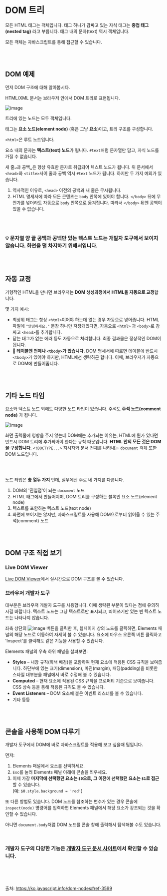 # DOM 트리

모든 HTML 태그는 객체입니다. 태그 하나가 감싸고 있는 자식 태그는 **중첩 태그(nested tag)** 라고 부릅니다. 태그 내의 문자(text) 역시 객체입니다.

모든 객체는 자바스크립트를 통해 접근할 수 있습니다.

<br><br>

## DOM 예제

먼저 DOM 구조에 대해 알아봅시다.

HTML/XML 문서는 브라우저 안에서 DOM 트리로 표현됩니다.

![image](https://user-images.githubusercontent.com/65887537/199629935-4ab16984-dc8f-4ba4-8a11-9afd31aa374e.png)

트리에 있는 노드는 모두 객체입니다.

태그는 **요소 노드(element node)** (혹은 그냥 **요소**)이고, 트리 구조를 구성합니다. 

`<html>`은 루트 노드입니다.

요소 내의 문자는 **텍스트(text) 노드**가 됩니다. `#text`처럼 문자열만 담고, 자식 노드를 가질 수 없습니다.

새 줄`↵`과 공백`␣`은 항상 유효한 문자로 취급되어 텍스트 노드가 됩니다. 위 문서에서 `<head>`와 `<title>`사이 줄과 공백 역시 `#text` 노드가 됩니다. 하지만 두 가지 예외가 있습니다.

1. 역사적인 이유로, `<head>` 이전의 공백과 새 줄은 무시됩니다.
2. HTML 명세서에 따라 모든 콘텐츠는 `body` 안쪽에 있어야 합니다. `</body>` 뒤에 무언가를 넣더라도 자동으로 `body` 안쪽으로 옮겨집니다. 따라서 `</body>` 뒤엔 공백이 있을 수 없습니다.

<br><br>

### 💡 문자열 양 끝 공백과 공백만 있는 텍스트 노드는 개발자 도구에서 보이지 않습니다. 화면을 덜 차지하기 위해서입니다.

<br><br>

## 자동 교정

기형적인 HTML을 만나면 브라우저는 **DOM 생성과정에서 HTML을 자동으로 교정**합니다.

몇 가지 예시: 

* 최상위 태그는 항상 `<html>`이어야 하는데 없는 경우 자동으로 넣어줍니다. HTML 파일에 `"안녕하세요."` 문장 하나만 저장돼있다면, 자동으로 `<html>` 과 `<body>`로 감싸고 `<head>`를 추가합니다.
* 닫는 태그가 없는 에러 등도 자동으로 처리합니다. 최종 결과물은 정상적인 DOM이 됩니다.
* **🚨 테이블엔 언제나 `<tbody>`가 있습니다.** DOM 명세서에 따르면 테이블에 반드시 `<tbody>`가 있어야 하지만, HTML에선 생략하곤 합니다. 이때, 브라우저가 자동으로 DOM에 만들어줍니다.

<br><br>

## 기타 노드 타입

요소와 텍스트 노드 외에도 다양한 노드 타입이 있습니다. 주석도 **주석 노드(comment node)** 가 됩니다.

![image](https://user-images.githubusercontent.com/65887537/199631732-4ad3189b-b2c6-4043-97ce-74ce48819d43.png)

화면 출력물에 영향을 주지 않는데 DOM에는 추가되는 이유는, HTML에 뭔가 있다면 반드시 DOM 트리에 추가되어야 한다는 규칙 때문입니다. **HTML 안의 모든 것은 DOM을 구성합니다.** `<!DOCTYPE...>` 지시자와 문서 전체를 나타내는 `document` 객체 또한 DOM 노드입니다.

<br><br>

노드 타입은 **총 열두 가지** 인데, 실무에선 주로 네 가지를 다룹니다.

1. DOM의 '진입점'이 되는 `document` 노드
2. HTML 태그에서 만들어지며, DOM 트리를 구성하는 블록인 요소 노드(element node)
3. 텍스트를 포함하는 텍스트 노드(text node)
4. 화면에 보이지는 않지만, 자바스크립트를 사용해 DOM으로부터 읽어올 수 있는 주석(comment) 노드

<br><br>

## DOM 구조 직접 보기

### Live DOM Viewer

[Live DOM Viewer](http://software.hixie.ch/utilities/js/live-dom-viewer/)에서 실시간으로 DOM 구조를 볼 수 있습니다. 

### 브라우저 개발자 도구

대부분은 브라우저 개발자 도구를 사용합니다. 이때 생략된 부분이 있다는 점에 유의하시길 바랍니다. 텍스트 노드는 그냥 텍스트로만 표시되고, 띄어쓰기만 있는 빈 텍스트 노드는 나타나지 않습니다. 

좌측 상단의 ![image](https://user-images.githubusercontent.com/65887537/199632361-ef2a1d07-aa94-444c-afd7-36eeb50146e3.png) 버튼을 클릭한 후, 웹페이지 상의 노드를 클릭하면, Elements 패널의 해당 노드로 이동하여 자세히 볼 수 있습니다. 요소에 마우스 오른쪽 버튼 클릭하고 'Inspect'를 클릭해도 같은 기능을 사용할 수 있습니다.

Elements 패널의 우측 하위 패널을 살펴보면:

* **Styles** – 내장 규칙(회색 배경)을 포함하여 현재 요소에 적용된 CSS 규칙을 보여줍니다. 
  하단부에 있는 크기(dimension), 마진(margin), 패딩(padding)을 비롯한 스타일 대부분을 패널에서 바로 수정해 볼 수 있습니다.
* **Computed** – 현재 요소에 적용된 CSS 규칙을 프로퍼티 기준으로 보여줍니다. CSS 상속 등을 통해 적용된 규칙도 볼 수 있습니다.
* **Event Listeners** – DOM 요소에 붙은 이벤트 리스너를 볼 수 있습니다.
* 기타 등등

<br><br>

## 콘솔을 사용해 DOM 다루기

개발자 도구에서 DOM에 바로 자바스크립트를 적용해 보고 싶을때 팁입니다. 

먼저:

1. Elements 패널에서 요소를 선택하세요.
2. `Esc`를 눌러 Elements 패널 아래에 콘솔을 띄우세요.
3. 이제 가장 **마지막에 선택했던 요소는 `$0`으로, 그 이전에 선택했던 요소는 `$1`로 접근**할 수 있습니다.   
   (예: `$0.style.background = 'red'`)

또 다른 방법도 있습니다. DOM 노드를 참조하는 변수가 있는 경우 콘솔에 `inspect(node)` 명령어를 입력하면 Elements 패널에서 해당 요소가 강조되는 것을 확인할 수 있습니다.

아니면 `document.body`처럼 DOM 노드를 콘솔 창에 출력해서 탐색해볼 수도 있습니다.

<br>

### 개발자 도구의 다양한 기능은 [개발자 도구 문서 사이트](https://developers.google.com/web/tools/chrome-devtools)에서 확인할 수 있습니다.

<br><br><br>

출처: https://ko.javascript.info/dom-nodes#ref-3599
